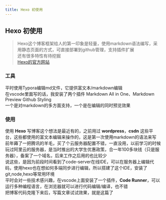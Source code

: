 ```yaml
---
title: Hexo 初使用
---
```

## Hexo 初使用
> Hexo这个博客框架给人的第一印象是轻量，使用markdown语法编写，采用静态页面的方式，可直接部署到github管理，支持插件扩展  
> 还有很多特性有待挖掘  
> [Hexo的官方网站](https://hexo.io/zh-cn/)

### 工具
平时使用Typora编辑md文件，它提供富文本/markdown编辑  
在vscode里面写的话，我安装了两个插件 Markdown All in One、Markdown Preview Github Styling  
一个是对markdown的多方面支持，一个是在编辑的同时预览效果  

### 使用
使用 **Hexo** 写博客这个想法是最近有的，之前用过 **wordpress**，**csdn** 这些平台，这些都使用的富文本编辑来操作的，这是第一次使用markdown的语法来写  
前年薅了一把腾讯的羊毛，买了个云服务器配置不错，一直没用，以前学习的时候玩过阿里云的服务器，是当时推出的大学生优惠政策，合一年100多块钱（只是服务器），备案了一个域名，后来工作之后用的也比较少  
说这些，是因为前段时间看到了code-server在线IDE，可以在服务器上编辑代码，使用hexo也在想如何多端同步进行编辑，所以搭建了这个IDE，安装了git,node,hexo等常用环境  
平时会对一些技术感兴趣，在vscode上面安装了一个插件，**Code Runner**，可以运行多种编程语言，在浏览器就可以进行代码编辑/编译，也不错  
把博客代码克隆下来后，写篇文章试试效果，就是这篇了





